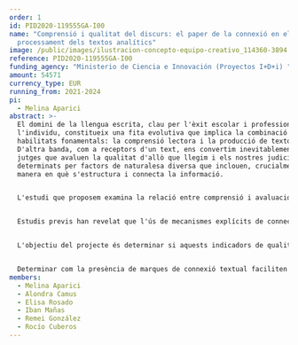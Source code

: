 ```yaml
---
order: 1
id: PID2020-119555GA-I00
name: "Comprensió i qualitat del discurs: el paper de la connexió en el
  processament dels textos analítics"
image: /public/images/ilustracion-concepto-equipo-creativo_114360-3894.jpg
reference: PID2020-119555GA-I00
funding_agency: "Ministerio de Ciencia e Innovación (Proyectos I+D+i) "
amount: 54571
currency_type: EUR
running_from: 2021-2024
pi:
  - Melina Aparici
abstract: >-
  El domini de la llengua escrita, clau per l'èxit escolar i professional de
  l'individu, constitueix una fita evolutiva que implica la combinació de dues
  habilitats fonamentals: la comprensió lectora i la producció de textos.
  D'altra banda, com a receptors d'un text, ens convertim inevitablement en
  jutges que avaluen la qualitat d'allò que llegim i els nostres judicis venen
  determinats per factors de naturalesa diversa que inclouen, crucialment, la
  manera en què s'estructura i connecta la informació.


  L'estudi que proposem examina la relació entre comprensió i avaluació dels textos escrits a través dels recursos de connexió textual que, segons estudis previs, guien els processos de comprensió i són valorats en l'avaluació de la qualitat d'un text. Per a això s'investigarà de manera experimental el paper de mecanismes de cohesió (connectors sintàctics i marcadors discursius) en la comprensió del discurs escrit, combinant mesures online i offline de comprensió lectora, que es compararà amb l'ús i l'avaluació d'aquests mecanismes en textos ja disponibles. Els treballs sobre processos de comprensió lectora rarament han considerat la seva relació amb la qualitat del text: ambdós aspectes s'han estudiat per separat i la relació entre ells és poc coneguda.


  Estudis previs han revelat que l'ús de mecanismes explícits de connectivitat és un indicador de qualitat textual. Així i tot, no queda clar com la seva presència incideix en la comprensió lectora: mentre alguns estudis observen que facilita el processament perquè guien les relacions entre parts del discurs, altres indiquen que determinats connectors i estructures oracionals resulten difícils de processar. Cal preguntar-se, doncs, com l'efecte facilitador dels elements cohesius en el discurs compensa la dificultat resultant de la complexitat oracional, i si l'efecte facilitador es produeix amb tota mena de relació semàntica. 


  L'objectiu del projecte és determinar si aquests indicadors de qualitat textual repercuteixen en el processament del discurs i faciliten la seva comprensió, a diferents nivells educatius i en els textos analítics, típics de contextos acadèmics. Amb ells pretenem clarificar si existeix una diferència entre "llegir per a avaluar" i "llegir per a comprendre". Dissenyarem una sèrie d'experiments de comprensió lectora adaptats al nivell educatiu dels participants (12, 16 anys i adults) i a la seva condició lingüística (natius d'espanyol vs. Aprenents de L2) en els que es controlarà la presència d'elements de connexió (sintàctics i discursius) per a obtenir mesures de temps de lectura i de comprensió de text. Així mateix, dissenyarem una tasca per a valorar l'adequació de les marques de connexió que proporcionarà informació sobre com s'avalua la seva presència en el text.


  Determinar com la presència de marques de connexió textual faciliten la comprensió lectora, aclarirà les habilitats de comprensió del text i el seu desenvolupament evolutiu. La comparació amb dades d'avaluació de producció textual revelarà la naturalesa de la relació entre allò que es valora en avaluar un text i allò que facilita la seva lectura. En conjunt, s'espera contribuir al coneixement sobre els processos d'aprenentatge i ensenyança de llengües i, en particular, sobre el desenvolupament de l'habilitat de comprendre i produir textos analítics que impliquen un posicionament crític per part de l'autor/receptor.
members:
  - Melina Aparici
  - Alondra Camus
  - Elisa Rosado
  - Iban Mañas
  - Remei González
  - Rocío Cuberos
---
```

